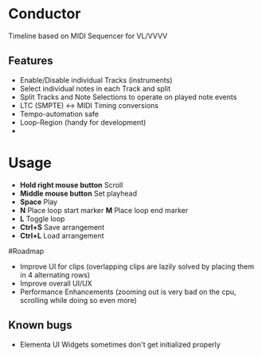 # Conductor
Timeline based on MIDI Sequencer for VL/VVVV

## Features
* Enable/Disable individual Tracks (instruments)
* Select individual notes in each Track and split
* Split Tracks and Note Selections to operate on played note events
* LTC (SMPTE) <-> MIDI Timing conversions
* Tempo-automation safe
* Loop-Region (handy for development)
* 

# Usage
* **Hold right mouse button** Scroll
* **Middle mouse button** Set playhead
* **Space** Play
* **N** Place loop start marker **M** Place loop end marker
* **L** Toggle loop
* **Ctrl+S** Save arrangement
* **Ctrl+L** Load arrangement

#Roadmap
* Improve UI for clips (overlapping clips are lazily solved by placing them in 4 alternating rows)
* Improve overall UI/UX
* Performance Enhancements (zooming out is very bad on the cpu, scrolling while doing so even more)

## Known bugs
* Elementa UI Widgets sometimes don't get initialized properly
